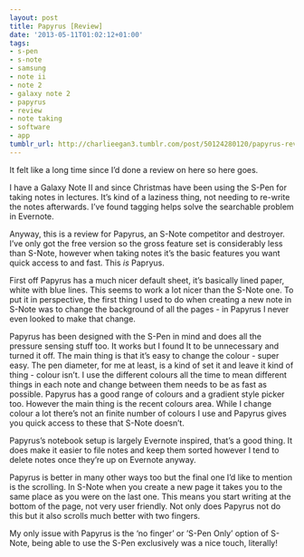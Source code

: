 ```yaml
---
layout: post
title: Papyrus [Review]
date: '2013-05-11T01:02:12+01:00'
tags:
- s-pen
- s-note
- samsung
- note ii
- note 2
- galaxy note 2
- papyrus
- review
- note taking
- software
- app
tumblr_url: http://charlieegan3.tumblr.com/post/50124280120/papyrus-review
---
```

It felt like a long time since I’d done a review on here so here goes.

I have a Galaxy Note II and since Christmas have been using the S-Pen for taking notes in lectures. It’s kind of a laziness thing, not needing to re-write the notes afterwards. I’ve found tagging helps solve the searchable problem in Evernote.

Anyway, this is a review for Papyrus, an S-Note competitor and destroyer. I’ve only got the free version so the gross feature set is considerably less than S-Note, however when taking notes it’s the basic features you want quick access to and fast. This _is_ Papryus.

First off Papyrus has a much nicer default sheet, it’s basically lined paper, white with blue lines. This seems to work a lot nicer than the S-Note one. To put it in perspective, the first thing I used to do when creating a new note in S-Note was to change the background of all the pages - in Papyrus I never even looked to make that change.

Papyrus has been designed with the S-Pen in mind and does all the pressure sensing stuff too. It works but I found It to be unnecessary and turned it off. The main thing is that it’s easy to change the colour - super easy. The pen diameter, for me at least, is a kind of set it and leave it kind of thing - colour isn’t. I use the different colours all the time to mean different things in each note and change between them needs to be as fast as possible. Papyrus has a good range of colours and a gradient style picker too. However the main thing is the recent colours area. While I change colour a lot there’s not an finite number of colours I use and Papyrus gives you quick access to these that S-Note doesn’t.

Papyrus’s notebook setup is largely Evernote inspired, that’s a good thing. It does make it easier to file notes and keep them sorted however I tend to delete notes once they’re up on Evernote anyway.

Papyrus is better in many other ways too but the final one I’d like to mention is the scrolling. In S-Note when you create a new page it takes you to the same place as you were on the last one. This means you start writing at the bottom of the page, not very user friendly. Not only does Papyrus not do this but it also scrolls much better with two fingers.

My only issue with Papyrus is the ‘no finger’ or ’S-Pen Only’ option of S-Note, being able to use the S-Pen exclusively was a nice touch, literally!
